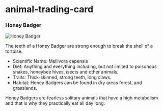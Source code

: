 # animal-trading-card
<!DOCTYPE html>
<html>
<head>
	<meta charset="utf-8">
	<title>Animal Trading Cards</title>
	<link href="styles.css" rel="stylesheet" type="text/css">
</head>
<body>
	<div>
		<h3>Honey Badger</h3>
		<!-- your favorite animal's image goes here -->
		<img src="" alt="Honey Badger">
		<div>
			<!-- your favorite animal's interesting fact goes here -->
			<p>
				The teeth of a Honey Badger are strong enough to break the shell of a tortoise.
			</p>
			<ul>
				<!-- your favorite animal's list items go here -->
				<li><span>Scientific Name</span>: Mellivora capensis</li>
				<li><span>Diet</span>: Anything and everything including,
					but not limited to poisonous snakes, honeybee hives, isects and other animals.</li>
				<li><span>Traits</span>: Thick-skinned, strong teeth, long claws.</li>
				<li><span>Habitat</span>: Honey Badgers can be found in dry areas forest, and grasslands.</li>
			</ul>
			<!-- your favorite animal's description goes here -->
			<p>
				Honey Badgers are fearless solitary animals that have a high
				metabolism and that is why they practically eat all day long.
			</p>
		</div>
	</div>
</body>
</html>

